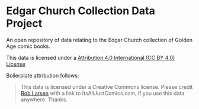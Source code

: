 Edgar Church Collection Data Project
============================

An open repository of data relating to the Edgar Church collection of Golden Age comic books.

This data is licensed under a [Attribution 4.0 International (CC BY 4.0) License](https://creativecommons.org/licenses/by/4.0/ "creative commons attribution")

Boilerplate attribution follows:

> This data is licensed under a Creative Commons license.  Please credit <a href="http://itsalljustocomics.com/" rel="nofollow">Rob Larsen</a> with a link to ItsAllJustComics.com, if you use this data anywhere. Thanks.
> 